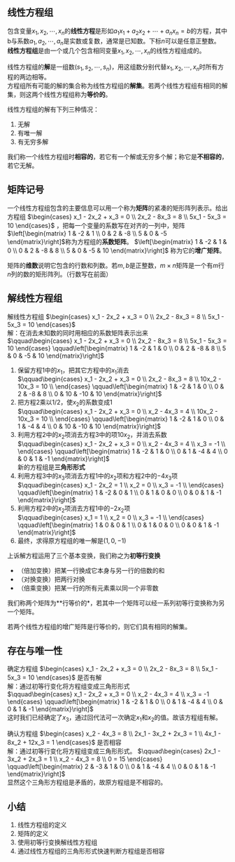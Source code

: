 ## 线性方程组
包含变量$x_1,x_2,\cdots,x_n$的**线性方程**是形如$a_1x_1 + a_2x_2+ \cdots + a_nx_n = b$的方程，其中b与系数$a_1,a_2,\cdots,a_n$是实数或复数，通常是已知数。下标$n$可以是任意正整数。  
**线性方程组**是由一个或几个包含相同变量$x_1,x_2,\cdots,x_n$的线性方程组成的。  

线性方程组的**解**是一组数$(s_1,s_2,\cdots,s_n)$，用这组数分别代替$x_1,x_2,\cdots,x_n$时所有方程的两边相等。  
方程组所有可能的解的集合称为线性方程组的**解集**。若两个线性方程组有相同的解集，则这两个线性方程组称为**等价的**。

线性方程组的解有下列三种情况：  
1. 无解  
2. 有唯一解  
3. 有无穷多解    

我们称一个线性方程组时**相容的**，若它有一个解或无穷多个解；称它是**不相容的**，若它无解。

## 矩阵记号
一个线性方程组包含的主要信息可以用一个称为**矩阵**的紧凑的矩形阵列表示。给出方程组
$\begin{cases}
x_1 - 2x_2 + x_3 = 0 \\
2x_2 - 8x_3 = 8 \\ 
5x_1 - 5x_3 = 10
\end{cases}$
，把每一个变量的系数写在对齐的一列中，矩阵
$\left[\begin{matrix}
1 & -2 & 1 \\
0 & 2 & -8 \\
5 & 0 & -5
\end{matrix}\right]$称为方程组的**系数矩阵**。
$\left[\begin{matrix}
1 & -2 & 1 & 0 \\
0 & 2 & -8 & 8 \\
5 & 0 & -5 & 10
\end{matrix}\right]$
称为它的**增广矩阵**。

矩阵的**维数**说明它包含的行数和列数。若$m,b$是正整数，$m \times n$矩阵是一个有$m$行$n$列的数的矩形阵列。（行数写在前面）

## 解线性方程组
解线性方程组
$\begin{cases}
x_1 - 2x_2 + x_3 = 0 \\
2x_2 - 8x_3 = 8 \\ 
5x_1 - 5x_3 = 10
\end{cases}$  
解：在消去未知数的同时用相应的系数矩阵表示出来  
$\qquad\begin{cases}
x_1 - 2x_2 + x_3 = 0 \\
2x_2 - 8x_3 = 8 \\ 
5x_1 - 5x_3 = 10
\end{cases} 
\qquad\left[\begin{matrix}
1 & -2 & 1 & 0 \\
0 & 2 & -8 & 8 \\
5 & 0 & -5 & 10
\end{matrix}\right]$  
1. 保留方程1中的$x_1$，把其它方程中的$x_1$消去  
$\qquad\begin{cases}
x_1 - 2x_2 + x_3 = 0 \\
2x_2 - 8x_3 = 8 \\
10x_2 - 10x_3 = 10 \\
\end{cases}
\qquad\left[\begin{matrix}
1 & -2 & 1 & 0 \\
0 & 2 & -8 & 8 \\
0 & 10 & -10 & 10
\end{matrix}\right]$  
2. 把方程2乘以1/2，使$x_2$的系数变成1  
$\qquad\begin{cases}
x_1 - 2x_2 + x_3 = 0 \\
x_2 - 4x_3 = 4 \\
10x_2 - 10x_3 = 10 \\
\end{cases}
\qquad\left[\begin{matrix}
1 & -2 & 1 & 0 \\
0 & 1 & -4 & 4 \\
0 & 10 & -10 & 10
\end{matrix}\right]$  
3. 利用方程2中的$x_2$项消去方程3中的项$10x_2$，并消去系数  
$\qquad\begin{cases}
x_1 - 2x_2 + x_3 = 0 \\
x_2 - 4x_3 = 4 \\
x_3 = -1 \\
\end{cases}
\qquad\left[\begin{matrix}
1 & -2 & 1 & 0 \\
0 & 1 & -4 & 4 \\
0 & 0 & 1 & -1
\end{matrix}\right]$  
新的方程组是**三角形形式**  
4. 利用方程3中的$x_3$项消去方程1中的$x_2$项和方程2中的$-4x_3$项  
$\qquad\begin{cases}
x_1 - 2x_2 = 1 \\
x_2 = 0 \\
x_3 = -1 \\
\end{cases}
\qquad\left[\begin{matrix}
1 & -2 & 0 & 1 \\
0 & 1 & 0 & 0 \\
0 & 0 & 1 & -1
\end{matrix}\right]$  
5. 利用方程2中的$x_2$项消去方程1中的$-2x_2$项  
$\qquad\begin{cases}
x_1 = 1 \\
x_2 = 0 \\
x_3 = -1 \\
\end{cases}
\qquad\left[\begin{matrix}
1 & 0 & 0 & 1 \\
0 & 1 & 0 & 0 \\
0 & 0 & 1 & -1
\end{matrix}\right]$  
6. 最终，求得原方程组的唯一解是$(1,0,-1)$

上诉解方程运用了三个基本变换，我们称之为**初等行变换**  
* （倍加变换）把某一行换成它本身与另一行的倍数的和  
* （对换变换）把两行对换  
* （倍乘变换）把某一行的所有元素乘以同一个非零数

我们称两个矩阵为**行等价的*，若其中一个矩阵可以经一系列初等行变换称为另一个矩阵。

若两个线性方程组的增广矩阵是行等价的，则它们具有相同的解集。

## 存在与唯一性
确定方程组
$\begin{cases}
x_1 - 2x_2 + x_3 = 0 \\
2x_2 - 8x_3 = 8 \\
5x_1 - 5x_3 = 10
\end{cases}$
是否有解  
解：通过初等行变化将方程组变成三角形形式  
$\qquad\begin{cases}
x_1 - 2x_2 + x_3 = 0 \\
x_2 - 4x_3 = 4 \\
x_3 = -1
\end{cases}
\qquad\left[\begin{matrix}
1 & -2 & 1 & 0 \\
0 & 1 & -4 & 4 \\
0 & 0 & 1 & -1
\end{matrix}\right]$  
这时我们已经确定了$x_3$，通过回代法可一次确定$x_1$和$x_2$的值。故该方程组有解。

确认方程组
$\begin{cases}
x_2 - 4x_3 = 8 \\
2x_1 - 3x_2 + 2x_3 = 1 \\
4x_1 - 8x_2 + 12x_3 = 1
\end{cases}$
是否相容  
解：通过初等行变化将方程组变成三角形形式。
$\qquad\begin{cases}
2x_1 - 3x_2 + 2x_3 = 1 \\
x_2 - 4x_3 = 8 \\
0 = 15
\end{cases}
\qquad\left[\begin{matrix}
2 & -3 & 1 & 0 \\
0 & 1 & -4 & 4 \\
0 & 0 & 1 & -1
\end{matrix}\right]$  
显然这个三角形方程组是矛盾的，故原方程组是不相容的。

## 小结
1. 线性方程组的定义
2. 矩阵的定义
3. 使用初等行变换解线性方程组
4. 通过线性方程组的三角形形式快速判断方程组是否相容

